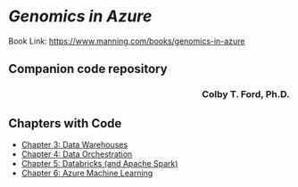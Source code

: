 # _Genomics in Azure_

Book Link: https://www.manning.com/books/genomics-in-azure

## Companion code repository
<h3 align = "right">Colby T. Ford, Ph.D.</h3>


## Chapters with Code
- [Chapter 3: Data Warehouses](03_data_warehouses)
- [Chapter 4: Data Orchestration](04_data_orchestration)
- [Chapter 5: Databricks (and Apache Spark)](05_databricks)
- [Chapter 6: Azure Machine Learning](06_amls)
